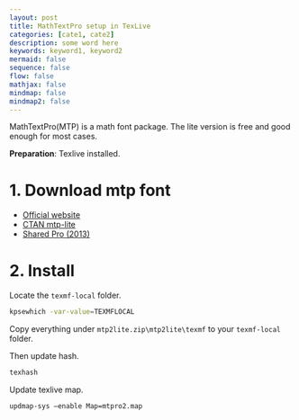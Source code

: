 ```yaml
---
layout: post
title: MathTextPro setup in TexLive
categories: [cate1, cate2]
description: some word here
keywords: keyword1, keyword2
mermaid: false
sequence: false
flow: false
mathjax: false
mindmap: false
mindmap2: false
---
```


MathTextPro(MTP) is a math font package. The lite version is free and good enough for most cases.

**Preparation**: Texlive installed.

# 1. Download mtp font

* [Official website](https://www.pctex.com/mtpro2.html) 
* [CTAN mtp-lite](https://ctan.math.utah.edu/ctan/tex-archive/fonts/mtp2lite.zip)
* [Shared Pro (2013)](http://www.latexstudio.net/wp-content/uploads/2013/02/MathTimePro2-fonts.zip)

# 2. Install

Locate the `texmf-local` folder.

```bash
kpsewhich -var-value=TEXMFLOCAL
```

Copy everything under `mtp2lite.zip\mtp2lite\texmf` to your `texmf-local` folder.

Then update hash.

```bash
texhash
```

Update texlive map.

```bash
updmap-sys –enable Map=mtpro2.map
```